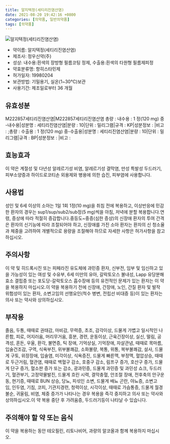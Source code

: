 ```yaml
---
title: 알지텍정(세티리진염산염)
date: 2021-08-20 19:42:16 +0800
categories: [의약품, 일반의약품]
tags: [의약품]
---
```

![알지텍정(세티리진염산염)](https://nedrug.mfds.go.kr/pbp/cmn/itemImageDownload/1Md8mOUAc6A)

- 약이름: 알지텍정(세티리진염산염)
- 제조사: 정우신약(주)
- 성상: 내수용:흰색의 장방형 필름코팅 정제, 수출용:흰색의 타원형 필름제피정
- 약효분류명: 항히스타민제
- 허가일자: 19980204
- 보관방법: 기밀용기, 실온(1~30℃)보관
- 사용기간: 제조일로부터 36 개월
## 유효성분
M222857세티리진염산염|M222857세티리진염산염
총량 : 내수용 : 1 정(120 mg) 중 -내수용|성분명 : 세티리진염산염|분량 : 10|단위 : 밀리그램|규격 : KP|성분정보 : |비고 : ;총량 : 수출용 : 1 정(120 mg) 중-수출용|성분명 : 세티리진염산염|분량 : 10|단위 : 밀리그램|규격 : BP|성분정보 : |비고 :
## 효능효과
이 약은 계절성 및 다년성 알레르기성 비염, 알레르기성 결막염, 만성 특발성 두드러기, 피부소양증과 하이드로코티손 외용제와 병용에 의한 습진, 피부염에 사용합니다.
## 사용법
성인 및 6세 이상의 소아는 1일 1회 1정(10 mg)을 취침 전에 복용하고, 이상반응에 민감한 환자의 경우는 sup1/sup/sub2/sub정(5 mg)씩을 아침, 저녁에 분할 복용합니다.연령, 증상에 따라 적절히 증감합니다.중등도~중증(심한 증상)의 신장애 환자의 투여 간격은 환자의 신기능에 따라 조절되어야 하고, 신장애를 가진 소아 환자는 환자의 신 청소율과 체중을 고려하여 개별적으로 용량을 조절해야 하므로 자세한 사항은 허가사항을 참고하십시오.
## 주의사항
이 약 및 히드록시진 또는 피페라진 유도체에 과민증 환자, 신부전, 임부 및 임신하고 있을 가능성이 있는 여성 및 수유부, 6세 미만의 유아, 갈락토오스 불내성, Lapp 유당분해효소 결핍증 또는 포도당-갈락토오스 흡수장애 등의 유전적인 문제가 있는 환자는 이 약을 복용하지 마십시오.이 약을 복용하기 전에 신장애, 간장애, 노인, 간질 환자 및 발작 위험성이 있는 환자, 소변고임의 선행요인(척수 병변, 전립선 비대증 등)이 있는 환자는 의사 또는 약사와 상의하십시오.
## 부작용
졸음, 두통, 때때로 권태감, 마비감, 무력증, 초조, 감각이상, 드물게 가볍고 일시적인 나른함, 피로, 어지러움, 머리무거움, 흥분, 경련, 운동이상, 근육긴장이상, 실신, 떨림, 공격성, 혼돈, 우울, 환각, 불면증, 틱 장애, 기억상실, 기억장애, 자살관념, 때때로 목마름, 입술건조감, 구역, 식욕부진, 위부불쾌감, 소화불량, 복통, 위통, 복부불쾌감, 설사, 드물게 구토, 위장장애, 입술염, 미각이상, 식욕증진, 드물게 빠른맥, 부정맥, 혈압상승, 때때로 두근거림, 혈관염, 때때로 백혈구 감소, 호중구 감소, 림프구 증가, 호산구 증가, 드물게 단구 증가, 혈소판 증가 또는 감소, 광과민증, 드물게 과민증 및 과민성 쇼크, 두드러기, 혈관부기, 고정약물발진, 드물게 흐린 시력, 결막충혈, 안조절 장애, 전후축의 안구운동, 현기증, 때때로 BUN 상승, 당뇨, 피섞인 소변, 드물게 배뇨 곤란, 야뇨증, 소변고임, 인두염, 기침, 코피, 기관지경련, 청력이상, 시각이상, 때때로 가슴통증, 드물게 월경불순, 귀울림, 비염, 체중 증가가 나타나는 경우 복용을 즉각 중지하고 의사 또는 약사와 상의하십시오.이 약 복용 중단 후 가려움증, 두드러기등이 나타날 수 있습니다.
## 주의해야 할 약 또는 음식
이 약을 복용하는 동안 테오필린, 리토나비어, 과량의 알코올과 함께 복용하지 마십시오. 
